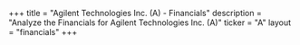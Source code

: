 +++
title = "Agilent Technologies Inc. (A) - Financials"
description = "Analyze the Financials for Agilent Technologies Inc. (A)"
ticker = "A"
layout = "financials"
+++

